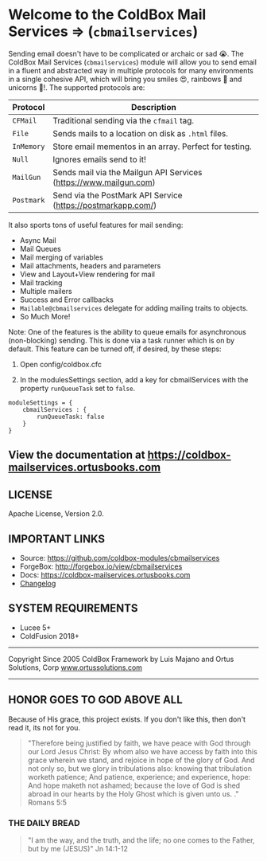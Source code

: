# Welcome to the ColdBox Mail Services => (`cbmailservices`)

Sending email doesn't have to be complicated or archaic or sad 😭. The ColdBox Mail Services (`cbmailservices`) module will allow you to send email in a fluent and abstracted way in multiple protocols for many environments in a single cohesive API, which will bring you smiles 😍, rainbows 🌈 and unicorns 🦄!. The supported protocols are:

| Protocol     	| Description |
|---------------|-------------|
| `CFMail` 		| Traditional sending via the `cfmail` tag. |
| `File`      	| Sends mails to a location on disk as `.html` files. |
| `InMemory` 	| Store email mementos in an array. Perfect for testing. |
| `Null` 		| Ignores emails send to it! |
| `MailGun` 	| Sends mail via the Mailgun API Services (https://www.mailgun.com) |
|`Postmark`		| Send via the PostMark API Service (https://postmarkapp.com/) |

It also sports tons of useful features for mail sending:

* Async Mail
* Mail Queues
* Mail merging of variables
* Mail attachments, headers and parameters
* View and Layout+View rendering for mail
* Mail tracking
* Multiple mailers
* Success and Error callbacks
* `Mailable@cbmailservices` delegate for adding mailing traits to objects.
* So Much More!

Note: One of the features is the ability to queue emails for asynchronous (non-blocking) sending. This is done via a task runner which is on by default.
This feature can be turned off, if desired, by these steps:

1. Open config/coldbox.cfc

2. In the modulesSettings section, add a key for cbmailServices with the property `runQueueTask` set to `false`.

```
moduleSettings = {
	cbmailServices : {
		runQueueTask: false
	}
}
```

## View the documentation at https://coldbox-mailservices.ortusbooks.com

## LICENSE

Apache License, Version 2.0.

## IMPORTANT LINKS

* Source: https://github.com/coldbox-modules/cbmailservices
* ForgeBox: http://forgebox.io/view/cbmailservices
* Docs: https://coldbox-mailservices.ortusbooks.com
* [Changelog](changelog.md)

## SYSTEM REQUIREMENTS

* Lucee 5+
* ColdFusion 2018+


********************************************************************************
Copyright Since 2005 ColdBox Framework by Luis Majano and Ortus Solutions, Corp
www.ortussolutions.com
********************************************************************************

## HONOR GOES TO GOD ABOVE ALL

Because of His grace, this project exists. If you don't like this, then don't read it, its not for you.

>"Therefore being justified by faith, we have peace with God through our Lord Jesus Christ:
By whom also we have access by faith into this grace wherein we stand, and rejoice in hope of the glory of God.
And not only so, but we glory in tribulations also: knowing that tribulation worketh patience;
And patience, experience; and experience, hope:
And hope maketh not ashamed; because the love of God is shed abroad in our hearts by the
Holy Ghost which is given unto us. ." Romans 5:5

### THE DAILY BREAD

 > "I am the way, and the truth, and the life; no one comes to the Father, but by me (JESUS)" Jn 14:1-12
